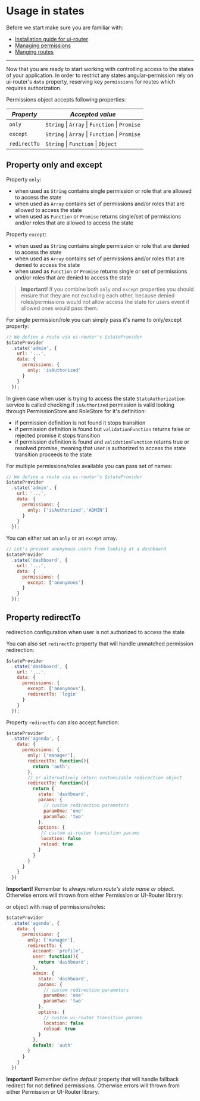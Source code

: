 Usage in states
============================

Before we start make sure you are familiar with:
- [Installation guide for ui-router](https://github.com/Narzerus/angular-permission/blob/development/docs/ui-router/1-installation.md) 
- [Managing permissions](https://github.com/Narzerus/angular-permission/blob/development/docs/1-manging-permissions.md)
- [Manging routes](https://github.com/Narzerus/angular-permission/blob/development/docs/2-manging-roles.md)

----------------------------

Now that you are ready to start working with controlling access to the states of your application. In order to restrict any states angular-permission rely on ui-router's `data` property, reserving key `permissions` for routes which requires authorization.

Permissions object accepts following properties:

| *Property*      | *Accepted value*                               |
| --------------- | ---------------------------------------------- |
| `only`          | `String` \| `Array` \| `Function` \| `Promise` |
| `except`        | `String` \| `Array` \| `Function` \| `Promise` |
| `redirectTo`    | `String` \| `Function` \| `Object`             |

Property only and except
----------------------------

Property `only`:
  - when used as `String` contains single permission or role that are allowed to access the state
  - when used as `Array` contains set of permissions and/or roles that are allowed to access the state
  - when used as `Function` or `Promise` returns single/set of permissions and/or roles that are allowed to access the state

Property `except`: 
  - when used as `String` contains single permission or role that are denied to access the state
  - when used as `Array` contains set of permissions and/or roles that are denied to access the state
  - when used as `Function` or `Promise` returns single or set of permissions and/or roles that are denied to access the state
  
> **Important!** If you combine both `only` and `except` properties you should ensure that they are not excluding each other, because denied roles/permissions would not allow access the state for users event if allowed ones would pass them.   

For single permission/role you can simply pass it's name to only/except property:

```javascript
// We define a route via ui-router's $stateProvider
$stateProvider
  .state('admin', {
    url: '...',
    data: {
      permissions: {
        only: 'isAuthorized'
      }
    }
  });
```

In given case when user is trying to access the state `StateAuthorization` service is called checking if `isAuthorized` permission is valid looking through PermissionStore and RoleStore for it's definition: 
  - if permission definition is not found it stops transition
  - if permission definition is found but `validationFunction` returns false or rejected promise it stops transition
  - if permission definition is found and `validationFunction` returns true or resolved promise, meaning that user is authorized to access the state transition proceeds to the state

For multiple permissions/roles available you can pass set of names:

```javascript
// We define a route via ui-router's $stateProvider
$stateProvider
  .state('admin', {
    url: '...',
    data: {
      permissions: {
        only: ['isAuthorized','ADMIN']
      }
    }
  });
```

You can either set an `only` or an `except` array.

```javascript
// Let's prevent anonymous users from looking at a dashboard
$stateProvider
  .state('dashboard', {
    url: '...',
    data: {
      permissions: {
        except: ['anonymous']
      }
    }
  });
```

Property redirectTo
----------------------------

redirection configuration when user is not authorized to access the state

You can also set `redirectTo` property that will handle unmatched permission redirection:

```javascript
$stateProvider
  .state('dashboard', {
    url: '...',
    data: {
      permissions: {
        except: ['anonymous'],
        redirectTo: 'login'
      }
    }
  });
```

Property `redirectTo` can also accept function:

```javascript
$stateProvider
  .state('agenda', {
    data: {
      permissions: {
        only: ['manager'],
        redirectTo: function(){
          return 'auth';
        },
        // or alternatively return customizable redirection object
        redirectTo: function(){
          return {
            state: 'dashboard',
            params: {
              // custom redirection parameters
              paramOne: 'one'
              paramTwo: 'two'
            },
            options: {
             // custom ui-router transition params
             location: false
             reload: true
            }
          }
        }
      }
    }
  })
```

**Important!** Remember to always return _route's state name or object_. Otherwise errors will thrown from either Permission or UI-Router library.

or object with map of permissions/roles:

```javascript
$stateProvider
  .state('agenda', {
    data: {
      permissions: {
        only: ['manager'],
        redirectTo: {
          account: 'profile',
          user: function(){
            return 'dashboard';
          },
          admin: {
            state: 'dashboard',
            params: {
              // custom redirection parameters
              paramOne: 'one'
              paramTwo: 'two'
            },
            options: {
              // custom ui-router transition params
              location: false
              reload: true
            }
          },
          default: 'auth'
        }
      }
    }
  })
```

**Important!** Remember define _default_ property that will handle fallback redirect for not defined permissions. Otherwise errors will thrown from either Permission or UI-Router library. 